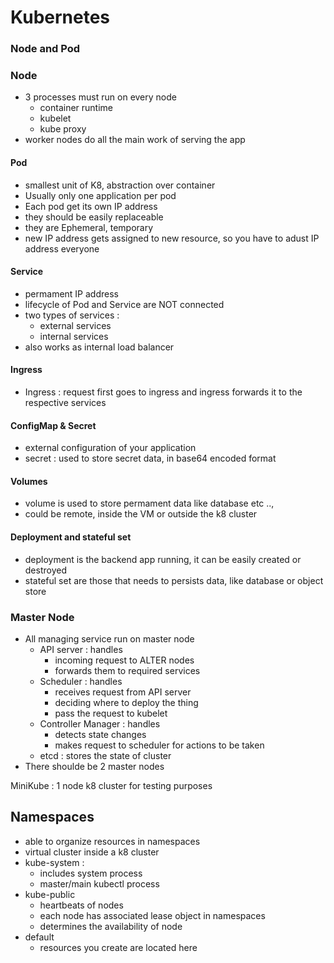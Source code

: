 # Kubernetes



### Node and Pod

### Node

* 3 processes must run on every node
  * container runtime
  * kubelet
  * kube proxy
* worker nodes do all the main work of serving the app

#### Pod

* smallest unit of K8, abstraction over container
* Usually only one application per pod
* Each pod get its own IP address
* they should be easily replaceable
* they are Ephemeral, temporary
* new IP address gets assigned to new resource, so you have to adust IP address everyone

#### Service

* permament IP address
* lifecycle of Pod and Service are NOT connected
* two types of services :
  * external services
  * internal services
* also works as internal load balancer

#### Ingress

* Ingress : request first goes to ingress and ingress forwards it to the respective services

#### ConfigMap & Secret

* external configuration of your application
* secret : used to store secret data, in base64 encoded format

#### Volumes

* volume is used to store permament data like database etc ..,
* could be remote, inside the VM or outside the k8 cluster

#### Deployment and stateful set

* deployment is the backend app running, it can be easily created or destroyed
* stateful set are those that needs to persists data, like database or object store

### Master Node

* All managing service run on master node
  * API server : handles
    * incoming request to ALTER nodes
    * forwards them to required services
  * Scheduler : handles
    * receives request from API server
    * deciding where to deploy the thing
    * pass the request to kubelet
  * Controller Manager : handles
    * detects state changes
    * makes request to scheduler for actions to be taken
  * etcd : stores the state of cluster
* There shoulde be 2 master nodes

MiniKube : 1 node k8 cluster for testing purposes

## Namespaces

* able to organize resources in namespaces
* virtual cluster inside a k8 cluster
* kube-system : 
  * includes system process
  * master/main kubectl process
* kube-public
  * heartbeats of nodes
  * each node has associated lease object in namespaces
  * determines the availability of node
* default
  * resources you create are located here

